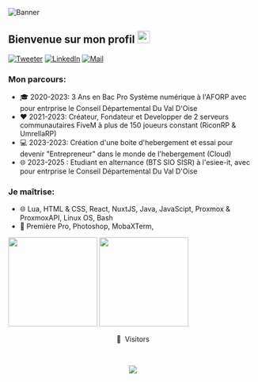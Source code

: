 ![Banner](https://github.com/FabianTerhorst/Extasy93/blob/main/Github-Profile-Cover.png)

<!-- welcome message -->  
<h2>Bienvenue sur mon profil <img src="https://media.giphy.com/media/hvRJCLFzcasrR4ia7z/giphy.gif" width="25px"></h2>

[![Tweeter](https://img.shields.io/badge/Twitter-1DA1F2?style=for-the-badge&logo=twitter&logoColor=white)](https://twitter.com/Extasy0093)
[![LinkedIn](https://img.shields.io/badge/linkedin-%230077B5.svg?style=for-the-badge&logo=linkedin&logoColor=white)](https://www.linkedin.com/in/fatih-cakici-73744b250/)
[![Mail](https://img.shields.io/badge/Gmail-D14836?style=for-the-badge&logo=gmail&logoColor=white)](mailto:contact@antoinerodrigues.com)

### Mon parcours:
- 🎓 2020-2023: 3 Ans en Bac Pro Système numérique à l'AFORP avec pour entrprise le Conseil Départemental Du Val D'Oise
- ❤️ 2021-2023: Créateur, Fondateur et Developper de 2 serveurs communautaires FiveM à plus de 150 joueurs constant (RiconRP & UmrellaRP)
- 💻 2023-2023: Création d'une boite d'hebergement et essai pour devenir "Entrepreneur" dans le monde de l'hebergement (Cloud)
- 🌐 2023-2025 : Etudiant en alternance (BTS SIO SISR) à l'esiee-it, avec pour entrprise le Conseil Départemental Du Val D'Oise 

### Je maîtrise:
- 🌐 Lua, HTML & CSS, React, NuxtJS, Java, JavaScipt, Proxmox & ProxmoxAPI, Linux OS, Bash
- 🎨 Première Pro, Photoshop, MobaXTerm,

<p>  
<!-- GitHub Stats -->  
<img height="180em" src="https://github-readme-stats.vercel.app/api?username=Extasy93&show_icons=true&hide_border=true" />
<!-- Most Used Languages -->  
<img height="180em" src="https://github-readme-stats.vercel.app/api/top-langs/?username=Extasy93&show_icons=true&hide_border=true&layout=compact&langs_count=8"/>  
</p>  

<p align="center">👀 &nbsp;Visitors</p>
<br>
<p align="center">
  <img src="https://profile-counter.glitch.me/Extasy93/count.svg" />
</p>
<br>
